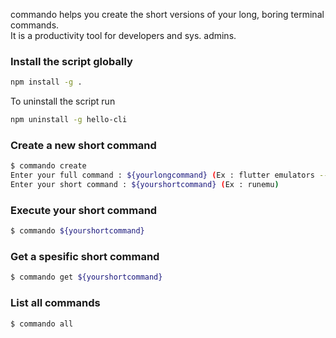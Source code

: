 commando helps you create the short versions of your long, boring terminal commands.  
It is a productivity tool for developers and sys. admins.

### Install the script globally
```sh
npm install -g .
```
To uninstall the script run  
```sh
npm uninstall -g hello-cli
```
### Create a new short command
```sh
$ commando create
Enter your full command : ${yourlongcommand} (Ex : flutter emulators --launch my-emulator)
Enter your short command : ${yourshortcommand} (Ex : runemu)
```
### Execute your short command
```sh
$ commando ${yourshortcommand}
```
### Get a spesific short command
```sh
$ commando get ${yourshortcommand}
```
### List all commands
```sh
$ commando all
```

